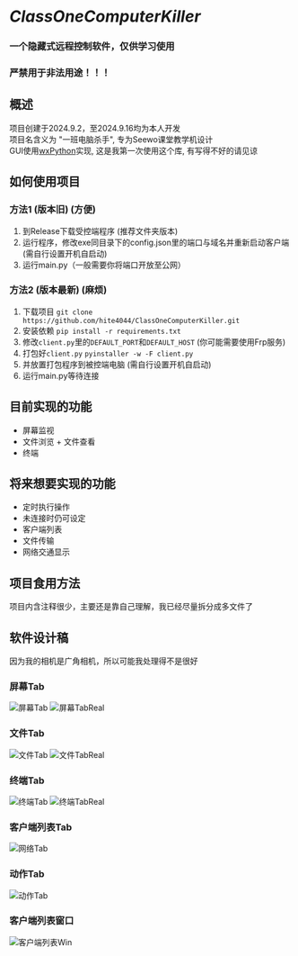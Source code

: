 # _ClassOneComputerKiller_
### __一个隐藏式远程控制软件，仅供学习使用__
### __严禁用于非法用途！！！__

## 概述
项目创建于2024.9.2，至2024.9.16均为本人开发\
项目名含义为 "一班电脑杀手", 专为Seewo课堂教学机设计\
GUI使用[wxPython](https://github.com/wxWidgets/Phoenix)实现, 这是我第一次使用这个库, 有写得不好的请见谅


## 如何使用项目
### 方法1 (版本旧) (方便)
1. 到Release下载受控端程序 (推荐文件夹版本)
2. 运行程序，修改exe同目录下的config.json里的端口与域名并重新启动客户端 (需自行设置开机自启动)
3. 运行main.py（一般需要你将端口开放至公网）
### 方法2 (版本最新) (麻烦)
1. 下载项目 `git clone https://github.com/hite4044/ClassOneComputerKiller.git`
2. 安装依赖 `pip install -r requirements.txt`
3. 修改`client.py`里的`DEFAULT_PORT`和`DEFAULT_HOST` (你可能需要使用Frp服务)
4. 打包好`client.py` `pyinstaller -w -F client.py`
5. 并放置打包程序到被控端电脑 (需自行设置开机自启动)
6. 运行main.py等待连接

## 目前实现的功能
- 屏幕监视
- 文件浏览 + 文件查看
- 终端

## 将来想要实现的功能
- 定时执行操作
- 未连接时仍可设定
- 客户端列表
- 文件传输
- 网络交通显示


## 项目食用方法
项目内含注释很少，主要还是靠自己理解，我已经尽量拆分成多文件了


## 软件设计稿
 因为我的相机是广角相机，所以可能我处理得不是很好

### 屏幕Tab
![屏幕Tab](Design/Screen.jpg)
![屏幕TabReal](Design/Screen_Real.jpg)

### 文件Tab
![文件Tab](Design/Files.jpg)
![文件TabReal](Design/Files_Real.jpg)

### 终端Tab
![终端Tab](Design/Terminal.jpg)
![终端TabReal](Design/Terminal_Real.jpg)

### 客户端列表Tab
![网络Tab](Design/Network.jpg)

### 动作Tab
![动作Tab](Design/Action.jpg)

### 客户端列表窗口
![客户端列表Win](Design/ClientList.jpg)
